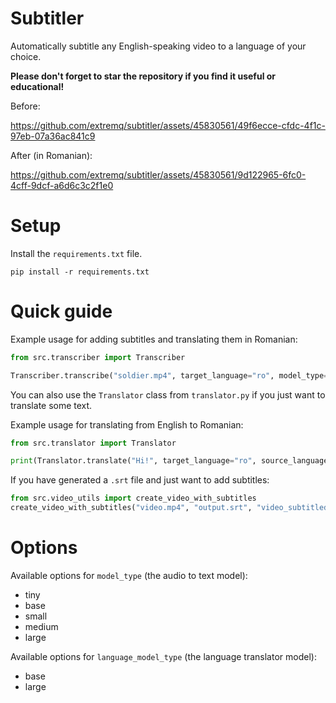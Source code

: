 # Subtitler
Automatically subtitle any English-speaking video to a language of your choice.

**Please don't forget to star the repository if you find it useful or educational!**

Before:

https://github.com/extremq/subtitler/assets/45830561/49f6ecce-cfdc-4f1c-97eb-07a36ac841c9

After (in Romanian):

https://github.com/extremq/subtitler/assets/45830561/9d122965-6fc0-4cff-9dcf-a6d6c3c2f1e0

# Setup
Install the `requirements.txt` file.

```
pip install -r requirements.txt
```

# Quick guide
Example usage for adding subtitles and translating them in Romanian:
```py
from src.transcriber import Transcriber

Transcriber.transcribe("soldier.mp4", target_language="ro", model_type="medium", language_model_type="large")
```

You can also use the `Translator` class from `translator.py` if you just want to translate some text.

Example usage for translating from English to Romanian:
```py
from src.translator import Translator

print(Translator.translate("Hi!", target_language="ro", source_language="en"))
```

If you have generated a `.srt` file and just want to add subtitles:
```py
from src.video_utils import create_video_with_subtitles
create_video_with_subtitles("video.mp4", "output.srt", "video_subtitled.mp4")
```

# Options
Available options for `model_type` (the audio to text model):
- tiny
- base
- small
- medium
- large

Available options for `language_model_type` (the language translator model):
- base
- large
